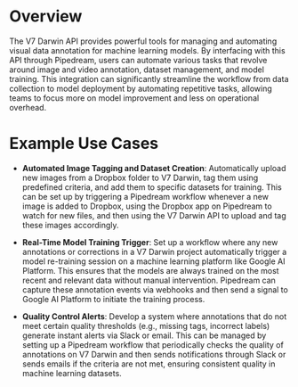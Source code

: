 # Overview

The V7 Darwin API provides powerful tools for managing and automating visual data annotation for machine learning models. By interfacing with this API through Pipedream, users can automate various tasks that revolve around image and video annotation, dataset management, and model training. This integration can significantly streamline the workflow from data collection to model deployment by automating repetitive tasks, allowing teams to focus more on model improvement and less on operational overhead.

# Example Use Cases

- **Automated Image Tagging and Dataset Creation**: Automatically upload new images from a Dropbox folder to V7 Darwin, tag them using predefined criteria, and add them to specific datasets for training. This can be set up by triggering a Pipedream workflow whenever a new image is added to Dropbox, using the Dropbox app on Pipedream to watch for new files, and then using the V7 Darwin API to upload and tag these images accordingly.

- **Real-Time Model Training Trigger**: Set up a workflow where any new annotations or corrections in a V7 Darwin project automatically trigger a model re-training session on a machine learning platform like Google AI Platform. This ensures that the models are always trained on the most recent and relevant data without manual intervention. Pipedream can capture these annotation events via webhooks and then send a signal to Google AI Platform to initiate the training process.

- **Quality Control Alerts**: Develop a system where annotations that do not meet certain quality thresholds (e.g., missing tags, incorrect labels) generate instant alerts via Slack or email. This can be managed by setting up a Pipedream workflow that periodically checks the quality of annotations on V7 Darwin and then sends notifications through Slack or sends emails if the criteria are not met, ensuring consistent quality in machine learning datasets.
